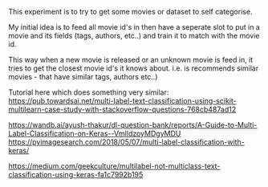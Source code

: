 This experiment is to try to get some movies or dataset to self categorise.

My initial idea is to feed all movie id's in then have a seperate slot to put in 
a movie and its fields (tags, authors, etc..) and train it to match with the movie id.

This way when a new movie is released or an unknown movie is feed in, it tries to get
the closest movie id's it knows about. i.e. is recommends similar movies - that have similar tags, authors etc..)

Tutorial here which does something very similar: https://pub.towardsai.net/multi-label-text-classification-using-scikit-multilearn-case-study-with-stackoverflow-questions-768cb487ad12

https://wandb.ai/ayush-thakur/dl-question-bank/reports/A-Guide-to-Multi-Label-Classification-on-Keras--VmlldzoyMDgyMDU
https://pyimagesearch.com/2018/05/07/multi-label-classification-with-keras/

https://medium.com/geekculture/multilabel-not-multiclass-text-classification-using-keras-fa1c7992b195